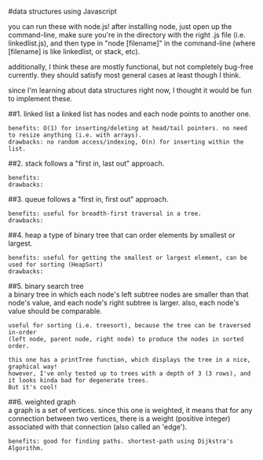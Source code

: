 #data structures using Javascript    

you can run these with node.js! after installing node, just open up the command-line, make sure you're in the directory with the right .js file (i.e. linkedlist.js), and then type in "node [filename]" in the command-line (where [filename] is like linkedlist, or stack, etc).
    
additionally, I think these are mostly functional, but not completely bug-free currently. they should satisfy most general cases at least though I think.    

since I'm learning about data structures right now, I thought it would be fun to implement these.

##1. linked list
    a linked list has nodes and each node points to another one. 
    
    benefits: O(1) for inserting/deleting at head/tail pointers. no need to resize anything (i.e. with arrays).
    drawbacks: no random access/indexing, O(n) for inserting within the list. 
    
##2. stack
    follows a "first in, last out" approach. 
    
    benefits:
    drawbacks:

##3. queue
    follows a "first in, first out" approach.
    
    benefits: useful for breadth-first traversal in a tree. 
    drawbacks:

##4. heap
    a type of binary tree that can order elements by smallest or largest.
    
    benefits: useful for getting the smallest or largest element, can be used for sorting (HeapSort)
    drawbacks: 
    
##5. binary search tree    
    a binary tree in which each node's left subtree nodes are smaller than that node's value, 
    and each node's right subtree is larger. also, each node's value should be comparable.    
        
    useful for sorting (i.e. treesort), because the tree can be traversed in-order 
    (left node, parent node, right node) to produce the nodes in sorted order.    
    
    this one has a printTree function, which displays the tree in a nice, graphical way! 
    however, I've only tested up to trees with a depth of 3 (3 rows), and it looks kinda bad for degenerate trees. 
    But it's cool!

##6. weighted graph    
    a graph is a set of vertices. since this one is weighted, it means that for any connection between two vertices, there is a weight (positive integer) associated with that connection (also called an 'edge').    
        
    benefits: good for finding paths. shortest-path using Dijkstra's Algorithm.
